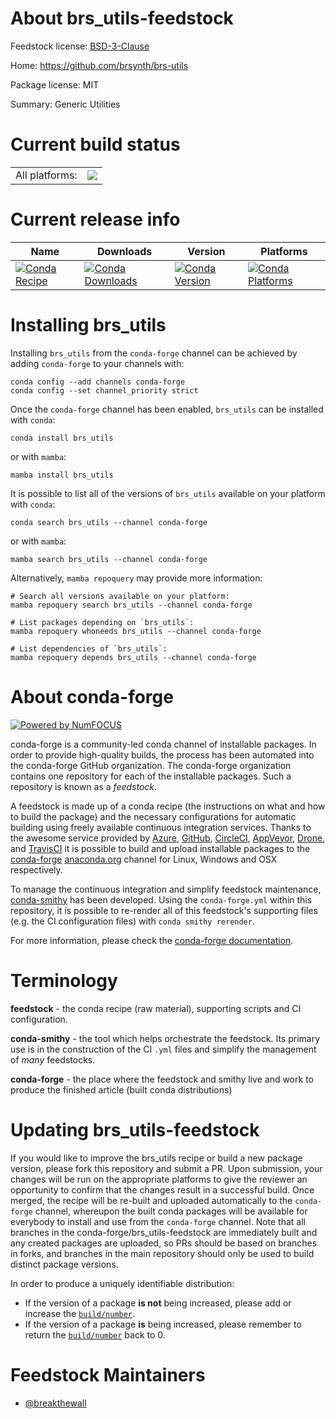 About brs_utils-feedstock
=========================

Feedstock license: [BSD-3-Clause](https://github.com/conda-forge/brs_utils-feedstock/blob/main/LICENSE.txt)

Home: https://github.com/brsynth/brs-utils

Package license: MIT

Summary: Generic Utilities

Current build status
====================


<table><tr><td>All platforms:</td>
    <td>
      <a href="https://dev.azure.com/conda-forge/feedstock-builds/_build/latest?definitionId=14038&branchName=main">
        <img src="https://dev.azure.com/conda-forge/feedstock-builds/_apis/build/status/brs_utils-feedstock?branchName=main">
      </a>
    </td>
  </tr>
</table>

Current release info
====================

| Name | Downloads | Version | Platforms |
| --- | --- | --- | --- |
| [![Conda Recipe](https://img.shields.io/badge/recipe-brs__utils-green.svg)](https://anaconda.org/conda-forge/brs_utils) | [![Conda Downloads](https://img.shields.io/conda/dn/conda-forge/brs_utils.svg)](https://anaconda.org/conda-forge/brs_utils) | [![Conda Version](https://img.shields.io/conda/vn/conda-forge/brs_utils.svg)](https://anaconda.org/conda-forge/brs_utils) | [![Conda Platforms](https://img.shields.io/conda/pn/conda-forge/brs_utils.svg)](https://anaconda.org/conda-forge/brs_utils) |

Installing brs_utils
====================

Installing `brs_utils` from the `conda-forge` channel can be achieved by adding `conda-forge` to your channels with:

```
conda config --add channels conda-forge
conda config --set channel_priority strict
```

Once the `conda-forge` channel has been enabled, `brs_utils` can be installed with `conda`:

```
conda install brs_utils
```

or with `mamba`:

```
mamba install brs_utils
```

It is possible to list all of the versions of `brs_utils` available on your platform with `conda`:

```
conda search brs_utils --channel conda-forge
```

or with `mamba`:

```
mamba search brs_utils --channel conda-forge
```

Alternatively, `mamba repoquery` may provide more information:

```
# Search all versions available on your platform:
mamba repoquery search brs_utils --channel conda-forge

# List packages depending on `brs_utils`:
mamba repoquery whoneeds brs_utils --channel conda-forge

# List dependencies of `brs_utils`:
mamba repoquery depends brs_utils --channel conda-forge
```


About conda-forge
=================

[![Powered by
NumFOCUS](https://img.shields.io/badge/powered%20by-NumFOCUS-orange.svg?style=flat&colorA=E1523D&colorB=007D8A)](https://numfocus.org)

conda-forge is a community-led conda channel of installable packages.
In order to provide high-quality builds, the process has been automated into the
conda-forge GitHub organization. The conda-forge organization contains one repository
for each of the installable packages. Such a repository is known as a *feedstock*.

A feedstock is made up of a conda recipe (the instructions on what and how to build
the package) and the necessary configurations for automatic building using freely
available continuous integration services. Thanks to the awesome service provided by
[Azure](https://azure.microsoft.com/en-us/services/devops/), [GitHub](https://github.com/),
[CircleCI](https://circleci.com/), [AppVeyor](https://www.appveyor.com/),
[Drone](https://cloud.drone.io/welcome), and [TravisCI](https://travis-ci.com/)
it is possible to build and upload installable packages to the
[conda-forge](https://anaconda.org/conda-forge) [anaconda.org](https://anaconda.org/)
channel for Linux, Windows and OSX respectively.

To manage the continuous integration and simplify feedstock maintenance,
[conda-smithy](https://github.com/conda-forge/conda-smithy) has been developed.
Using the ``conda-forge.yml`` within this repository, it is possible to re-render all of
this feedstock's supporting files (e.g. the CI configuration files) with ``conda smithy rerender``.

For more information, please check the [conda-forge documentation](https://conda-forge.org/docs/).

Terminology
===========

**feedstock** - the conda recipe (raw material), supporting scripts and CI configuration.

**conda-smithy** - the tool which helps orchestrate the feedstock.
                   Its primary use is in the construction of the CI ``.yml`` files
                   and simplify the management of *many* feedstocks.

**conda-forge** - the place where the feedstock and smithy live and work to
                  produce the finished article (built conda distributions)


Updating brs_utils-feedstock
============================

If you would like to improve the brs_utils recipe or build a new
package version, please fork this repository and submit a PR. Upon submission,
your changes will be run on the appropriate platforms to give the reviewer an
opportunity to confirm that the changes result in a successful build. Once
merged, the recipe will be re-built and uploaded automatically to the
`conda-forge` channel, whereupon the built conda packages will be available for
everybody to install and use from the `conda-forge` channel.
Note that all branches in the conda-forge/brs_utils-feedstock are
immediately built and any created packages are uploaded, so PRs should be based
on branches in forks, and branches in the main repository should only be used to
build distinct package versions.

In order to produce a uniquely identifiable distribution:
 * If the version of a package **is not** being increased, please add or increase
   the [``build/number``](https://docs.conda.io/projects/conda-build/en/latest/resources/define-metadata.html#build-number-and-string).
 * If the version of a package **is** being increased, please remember to return
   the [``build/number``](https://docs.conda.io/projects/conda-build/en/latest/resources/define-metadata.html#build-number-and-string)
   back to 0.

Feedstock Maintainers
=====================

* [@breakthewall](https://github.com/breakthewall/)

